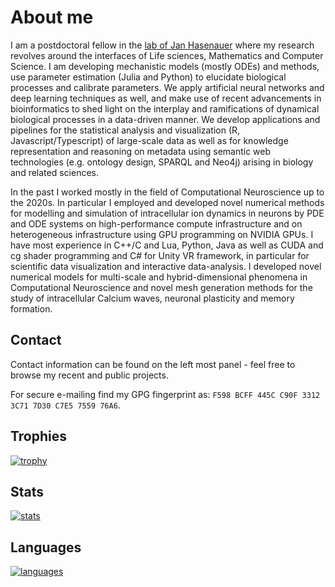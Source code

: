 # About me

I am a postdoctoral fellow in the [lab of Jan Hasenauer](https://www.mathematics-and-life-sciences.uni-bonn.de/en/group-members/hasenauer-group) where my research revolves around the interfaces of Life sciences, Mathematics and Computer Science. I am developing mechanistic models (mostly ODEs) and methods, use parameter estimation (Julia and Python) to elucidate biological processes and calibrate parameters. We apply artificial neural networks and deep learning techniques as well, and make use of recent advancements in bioinformatics to shed light on the interplay and ramifications of dynamical biological processes in a data-driven manner. We develop applications and pipelines for the statistical analysis and visualization (R, Javascript/Typescript) of large-scale data as well as for knowledge representation and reasoning on metadata using semantic web technologies (e.g. ontology design, SPARQL and Neo4j) arising in biology and related sciences. 

In the past I worked mostly in the field of Computational Neuroscience up to the 2020s. In particular I employed and developed novel numerical methods for modelling and simulation of intracellular ion dynamics in neurons by PDE and ODE systems on high-performance compute infrastructure and on heterogeneous infrastructure using GPU programming on NVIDIA GPUs. I have most experience in C++/C and Lua, Python, Java as well as CUDA and cg shader programming and C# for Unity VR framework, in particular for scientific data visualization and interactive data-analysis. I developed novel numerical models for multi-scale and hybrid-dimensional phenomena in Computational Neuroscience and novel mesh generation methods for the study of intracellular Calcium waves, neuronal plasticity and memory formation. 

## Contact
Contact information can be found on the left most panel - feel free to browse my recent and public projects.

For secure e-mailing find my GPG fingerprint as:  `F598 BCFF 445C C90F 3312 3C71 7D30 C7E5 7559 76A6`. 

## Trophies 
[![trophy](https://github-profile-trophy.vercel.app/?username=stephanmg&theme=onedark&row=1&column=7)](https://github.com/stephanmg?tab=repositories&q=&type=source&language=)

## Stats
[![stats](https://github-readme-stats.vercel.app/api?username=stephanmg&bg_color=30,e96443,904e95&title_color=fff&text_color=fff&show_icons=true&theme=merko)](https://github.com/stephanmg?tab=repositories&q=&type=source&language=)

## Languages
[![languages](https://github-readme-stats.vercel.app/api/top-langs/?username=stephanmg&langs_count=20&layout=compact&count_private=true&bg_color=30,e96443,904e95&title_color=fff&text_color=fff&theme=merko)](https://github.com/stephanmg?tab=repositories)
